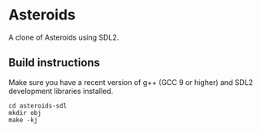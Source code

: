 # Asteroids #

A clone of Asteroids using SDL2.

## Build instructions ##

Make sure you have a recent version of g++ (GCC 9 or higher) and SDL2 development libraries installed. 

```
cd asteroids-sdl
mkdir obj
make -kj
```
